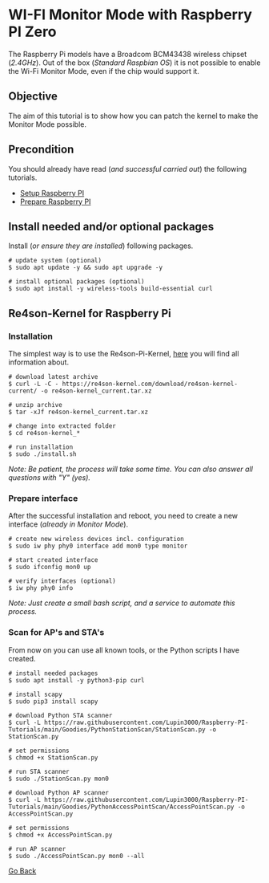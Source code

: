 # WI-FI Monitor Mode with Raspberry PI Zero

The Raspberry Pi models have a Broadcom BCM43438 wireless chipset (_2.4GHz_). Out of the box (_Standard Raspbian OS_) it is not possible to enable the Wi-Fi Monitor Mode, even if the chip would support it.

## Objective

The aim of this tutorial is to show how you can patch the kernel to make the Monitor Mode possible.

## Precondition

You should already have read (_and successful carried out_) the following tutorials.

- [Setup Raspberry PI](../Setup)
- [Prepare Raspberry PI](../Preparation)

## Install needed and/or optional packages

Install (_or ensure they are installed_) following packages.

```shell
# update system (optional)
$ sudo apt update -y && sudo apt upgrade -y

# install optional packages (optional)
$ sudo apt install -y wireless-tools build-essential curl
```

## Re4son-Kernel for Raspberry Pi

### Installation

The simplest way is to use the Re4son-Pi-Kernel, [here](https://re4son-kernel.com/re4son-pi-kernel/) you will find all information about.

```shell
# download latest archive
$ curl -L -C - https://re4son-kernel.com/download/re4son-kernel-current/ -o re4son-kernel_current.tar.xz

# unzip archive
$ tar -xJf re4son-kernel_current.tar.xz

# change into extracted folder
$ cd re4son-kernel_*

# run installation
$ sudo ./install.sh
```

_Note: Be patient, the process will take some time. You can also answer all questions with "Y" (yes)._

### Prepare interface

After the successful installation and reboot, you need to create a new interface (_already in Monitor Mode_).

```shell
# create new wireless devices incl. configuration
$ sudo iw phy phy0 interface add mon0 type monitor

# start created interface
$ sudo ifconfig mon0 up

# verify interfaces (optional)
$ iw phy phy0 info
```

_Note: Just create a small bash script, and a service to automate this process._

### Scan for AP's and STA's

From now on you can use all known tools, or the Python scripts I have created.

```shell
# install needed packages
$ sudo apt install -y python3-pip curl

# install scapy
$ sudo pip3 install scapy

# download Python STA scanner
$ curl -L https://raw.githubusercontent.com/Lupin3000/Raspberry-PI-Tutorials/main/Goodies/PythonStationScan/StationScan.py -o StationScan.py

# set permissions
$ chmod +x StationScan.py

# run STA scanner
$ sudo ./StationScan.py mon0

# download Python AP scanner
$ curl -L https://raw.githubusercontent.com/Lupin3000/Raspberry-PI-Tutorials/main/Goodies/PythonAccessPointScan/AccessPointScan.py -o AccessPointScan.py

# set permissions
$ chmod +x AccessPointScan.py

# run AP scanner
$ sudo ./AccessPointScan.py mon0 --all
```

[Go Back](../readme.md)
